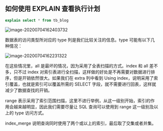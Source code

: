 ## 如何使用 EXPLAIN 查看执行计划

```sql
explain select * from tb_blog
```

![image-20200704162403732](C:\Users\孙白胖的爸爸\AppData\Roaming\Typora\typora-user-images\image-20200704162403732.png)

数据表的访问类型所对应的 type 列是我们比较关注的信息。type 可能有以下几种情况：

![image-20200704162231322](C:\Users\孙白胖的爸爸\AppData\Roaming\Typora\typora-user-images\image-20200704162231322.png)

在这些情况里，all 是最坏的情况，因为采用了全表扫描的方式。index 和 all 差不多，只不过 index 对索引表进行全扫描，这样做的好处是不再需要对数据进行排序，但是开销依然很大。如果我们在 extra 列中看到 Using index，说明采用了索引覆盖，也就是索引可以覆盖所需的 SELECT 字段，就不需要进行回表，这样就减少了数据查找的开销。

range 表示采用了索引范围扫描，这里不进行举例，从这一级别开始，索引的作用会越来越明显，因此我们需要尽量让 SQL 查询可以使用到 range 这一级别及以上的 type 访问方式。

index_merge 说明查询同时使用了两个或以上的索引，最后取了交集或者并集。

